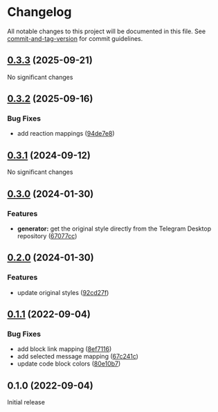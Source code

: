 # Changelog

All notable changes to this project will be documented in this file. See [commit-and-tag-version](https://github.com/absolute-version/commit-and-tag-version) for commit guidelines.

## [0.3.3](https://github.com/VChet/telegram-export-dark/compare/v0.3.2...v0.3.3) (2025-09-21)

No significant changes

## [0.3.2](https://github.com/VChet/telegram-export-dark/compare/v0.3.1...v0.3.2) (2025-09-16)


### Bug Fixes

* add reaction mappings ([94de7e8](https://github.com/VChet/telegram-export-dark/commit/94de7e824f36396de9843cb9fd33ddee831a9101))

## [0.3.1](https://github.com/VChet/telegram-export-dark/compare/v0.3.0...v0.3.1) (2024-09-12)

No significant changes

## [0.3.0](https://github.com/VChet/telegram-export-dark/compare/v0.2.0...v0.3.0) (2024-01-30)


### Features

* **generator:** get the original style directly from the Telegram Desktop repository ([67077cc](https://github.com/VChet/telegram-export-dark/commit/67077cc85b21203cd832e42a1bd738fd9b6b092f))

## [0.2.0](https://github.com/VChet/telegram-export-dark/compare/v0.1.1...v0.2.0) (2024-01-30)


### Features

* update original styles ([92cd27f](https://github.com/VChet/telegram-export-dark/commit/92cd27f2f514ff8da9a891ec735d035feb825e2e))

## [0.1.1](https://github.com/VChet/telegram-export-dark/compare/v0.1.0...v0.1.1) (2022-09-04)


### Bug Fixes

* add block link mapping ([8ef7116](https://github.com/VChet/telegram-export-dark/commit/8ef7116b6234241303f1e20328daf41688b6f569))
* add selected message mapping ([67c241c](https://github.com/VChet/telegram-export-dark/commit/67c241ca12e55c7244534023fba7465b4faa4b5b))
* update code block colors ([80e10b7](https://github.com/VChet/telegram-export-dark/commit/80e10b71f350092a4721b1130749304bf5c83c7b))

## 0.1.0 (2022-09-04)

Initial release
